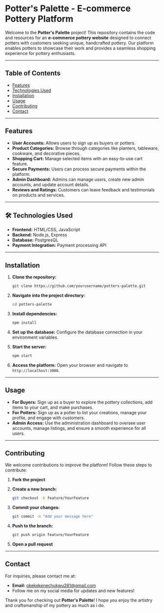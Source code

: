 #  Potter's Palette - E-commerce Pottery Platform

Welcome to the **Potter's Palette** project! This repository contains the code and resources for an **e-commerce pottery website** designed to connect potters with customers seeking unique, handcrafted pottery. Our platform enables potters to showcase their work and provides a seamless shopping experience for pottery enthusiasts.

---

##  Table of Contents
- [ Features](#-features)
- [ Technologies Used](#-technologies-used)
- [ Installation](#-installation)
- [ Usage](#-usage)
- [ Contributing](#-contributing)
- [ Contact](#-contact)

---

##  Features
- **User Accounts:** Allows users to sign up as buyers or potters.
- **Product Categories:** Browse through categories like planters, tableware, cookware, and decorative pieces.
- **Shopping Cart:** Manage selected items with an easy-to-use cart feature.
- **Secure Payments:** Users can process secure payments within the platform.
- **Admin Dashboard:** Admins can manage users, create new admin accounts, and update account details.
- **Reviews and Ratings:** Customers can leave feedback and testimonials on products and services.

---

## 🛠️ Technologies Used
- **Frontend:** HTML/CSS, JavaScript
- **Backend:** Node.js, Express
- **Database:** PostgresQL
- **Payment Integration:** Payment processing API

---

##  Installation

1. **Clone the repository:**

   ```bash
   git clone https://github.com/yourusername/potters-palette.git
   ```

2. **Navigate into the project directory:**

   ```bash
   cd potters-palette
   ```

3. **Install dependencies:**

   ```bash
   npm install
   ```

4. **Set up the database:**
   Configure the database connection in your environment variables.

5. **Start the server:**

   ```bash
   npm start
   ```

6. **Access the platform:**
   Open your browser and navigate to `http://localhost:3000`.

---

##  Usage

- **For Buyers:** Sign up as a buyer to explore the pottery collections, add items to your cart, and make purchases.
- **For Potters:** Sign up as a potter to list your creations, manage your profile, and engage with customers.
- **Admin Access:** Use the administration dashboard to oversee user accounts, manage listings, and ensure a smooth experience for all users.

---

##  Contributing

We welcome contributions to improve the platform! Follow these steps to contribute:

1. **Fork the project**

2. **Create a new branch:**

   ```bash
   git checkout -b feature/YourFeature
   ```

3. **Commit your changes:**

   ```bash
   git commit -m "Add your message here"
   ```

4. **Push to the branch:**

   ```bash
   git push origin feature/YourFeature
   ```

5. **Open a pull request**

---


##  Contact

For inquiries, please contact me at:

- **Email:** okekekenechukwu281@gmail.com
- Follow me on my social media for updates and new features!

Thank you for checking out **Potter's Palette**! I hope you enjoy the artistry and craftsmanship of my pottery as much as i do. 
